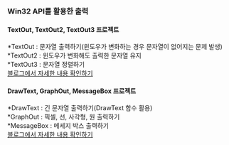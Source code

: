 ### Win32 API를 활용한 출력
   #### TextOut, TextOut2, TextOut3 프로젝트
   *TextOut : 문자열 출력하기(윈도우가 변화하는 경우 문자열이 없어지는 문제 발생)  
   *TextOut2 : 윈도우가 변화해도 출력한 문자열 유지  
   *TextOut3 : 문자열 정렬하기  
   [블로그에서 자세한 내용 확인하기](https://chanos.tistory.com/entry/Windows-API-Device-Context%EB%9E%80-Win32-API%EB%A5%BC-%ED%99%9C%EC%9A%A9%ED%95%B4-%EB%AC%B8%EC%9E%90%EC%97%B4-%EC%B6%9C%EB%A0%A5%ED%95%98%EA%B8%B0)
   #### DrawText, GraphOut, MessageBox 프로젝트
   *DrawText : 긴 문자열 출력하기(DrawText 함수 활용)  
   *GraphOut : 픽셀, 선, 사각형, 원 출력하기  
   *MessageBox : 메세지 박스 출력하기  
   [블로그에서 자세한 내용 확인하기](https://chanos.tistory.com/entry/Window-API-Win32-API%EB%A5%BC-%ED%99%9C%EC%9A%A9%ED%95%B4-%EA%B8%B4-%ED%85%8D%EC%8A%A4%ED%8A%B8-%EB%8F%84%ED%98%95-%EB%A9%94%EC%84%B8%EC%A7%80%EB%B0%95%EC%8A%A4-%EC%B6%9C%EB%A0%A5%ED%95%98%EA%B8%B0)
